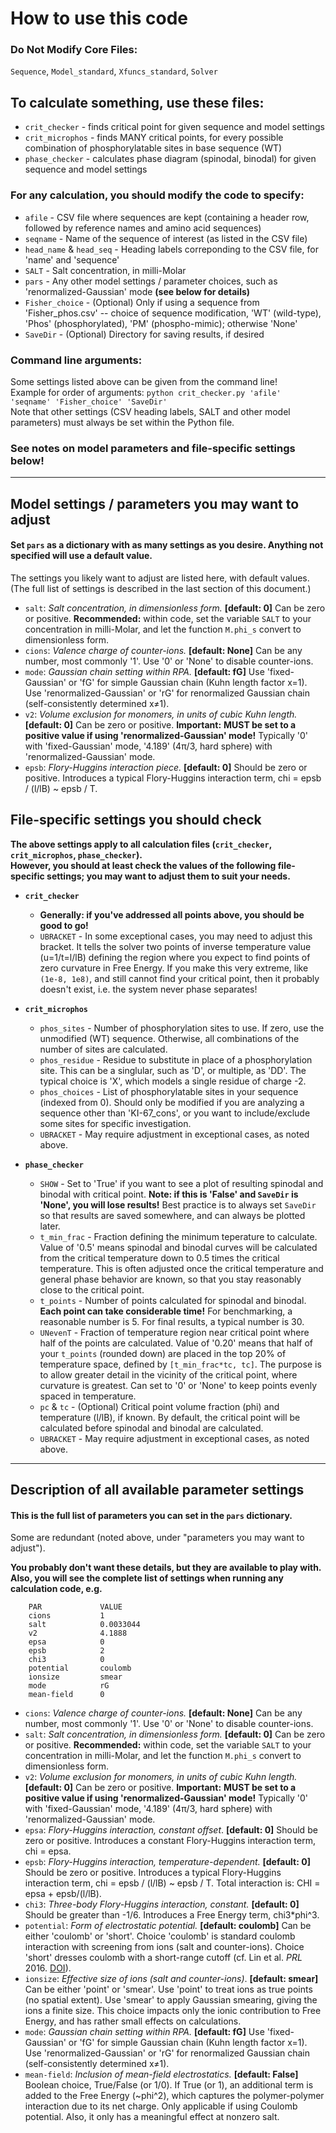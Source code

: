 # How to use this code

### Do Not Modify Core Files:

`Sequence`, `Model_standard`, `Xfuncs_standard`, `Solver`


## To calculate something, use these files:

* `crit_checker` - finds critical point for given sequence and model settings  
* `crit_microphos` - finds MANY critical points, for every possible combination of phosphorylatable sites in base sequence (WT)  
* `phase_checker` - calculates phase diagram (spinodal, binodal) for given sequence and model settings


### For any calculation, you should modify the code to specify:

* `afile` - CSV file where sequences are kept (containing a header row, followed by reference names and amino acid sequences)
* `seqname` - Name of the sequence of interest (as listed in the CSV file)
* `head_name` & `head_seq` - Heading labels correponding to the CSV file, for 'name' and 'sequence'
* `SALT` - Salt concentration, in milli-Molar
* `pars` - Any other model settings / parameter choices, such as 'renormalized-Gaussian' mode  __(see below for details)__
* `Fisher_choice` - (Optional) Only if using a sequence from 'Fisher_phos.csv' -- choice of sequence modification, 'WT' (wild-type), 'Phos' (phosphorylated), 'PM' (phospho-mimic); otherwise 'None'
* `SaveDir` - (Optional) Directory for saving results, if desired


### Command line arguments:

Some settings listed above can be given from the command line!  
Example for order of arguments: `python crit_checker.py 'afile' 'seqname' 'Fisher_choice' 'SaveDir'`  
Note that other settings (CSV heading labels, SALT and other model parameters) must always be set within the Python file.


### See notes on model parameters and file-specific settings below!

---

## Model settings / parameters you may want to adjust

#### Set `pars` as a dictionary with as many settings as you desire. Anything not specified will use a default value.

The settings you likely want to adjust are listed here, with default values.  
(The full list of settings is described in the last section of this document.)

* `salt`: _Salt concentration, in dimensionless form._ __[default: 0]__ Can be zero or positive. __Recommended:__ within code, set the variable `SALT` to your concentration in milli-Molar, and let the function `M.phi_s` convert to dimensionless form.
* `cions`: _Valence charge of counter-ions._ __[default: None]__ Can be any number, most commonly '1'. Use '0' or 'None' to disable counter-ions.
* `mode`: _Gaussian chain setting within RPA._ __[default: fG]__ Use 'fixed-Gaussian' or 'fG' for simple Gaussian chain (Kuhn length factor x=1). Use 'renormalized-Gaussian' or 'rG' for renormalized Gaussian chain (self-consistently determined x≠1).
* `v2`: _Volume exclusion for monomers, in units of cubic Kuhn length._ __[default: 0]__ Can be zero or positive. __Important:__ __MUST be set to a positive value if using 'renormalized-Gaussian' mode!__ Typically '0' with 'fixed-Gaussian' mode, '4.189' (4π/3, hard sphere) with 'renormalized-Gaussian' mode.
* `epsb`: _Flory-Huggins interaction piece._ __[default: 0]__ Should be zero or positive. Introduces a typical Flory-Huggins interaction term, chi = epsb / (l/lB) ~ epsb / T.


## File-specific settings you should check

__The above settings apply to all calculation files (`crit_checker`, `crit_microphos`, `phase_checker`).__  
__However, you should at least check the values of the following file-specific settings; you may want to adjust them to suit your needs.__

* __`crit_checker`__
  - __Generally: if you've addressed all points above, you should be good to go!__
  - `UBRACKET` - In some exceptional cases, you may need to adjust this bracket. It tells the solver two points of inverse temperature value (u=1/t=l/lB) defining the region where you expect to find points of zero curvature in Free Energy. If you make this very extreme, like `(1e-8, 1e8)`, and still cannot find your critical point, then it probably doesn't exist, i.e. the system never phase separates!
 
* __`crit_microphos`__
  - `phos_sites` - Number of phosphorylation sites to use. If zero, use the unmodified (WT) sequence. Otherwise, all combinations of the number of sites are calculated.
  - `phos_residue` - Residue to substitute in place of a phosphorylation site. This can be a singlular, such as 'D', or multiple, as 'DD'. The typical choice is 'X', which models a single residue of charge -2.
  - `phos_choices` - List of phosphorylatable sites in your sequence (indexed from 0). Should only be modified if you are analyzing a sequence other than 'KI-67_cons', or you want to include/exclude some sites for specific investigation.
  - `UBRACKET` - May require adjustment in exceptional cases, as noted above.

* __`phase_checker`__
  - `SHOW` - Set to 'True' if you want to see a plot of resulting spinodal and binodal with critical point. __Note: if this is 'False' and `SaveDir` is 'None', you will lose results!__ Best practice is to always set `SaveDir` so that results are saved somewhere, and can always be plotted later.
  - `t_min_frac` - Fraction defining the minimum teperature to calculate. Value of '0.5' means spinodal and binodal curves will be calculated from the critical temperature down to 0.5 times the critical temperature. This is often adjusted once the critical temperature and general phase behavior are known, so that you stay reasonably close to the critical point.
  - `t_points` - Number of points calculated for spinodal and binodal. __Each point can take considerable time!__ For benchmarking, a reasonable number is 5. For final results, a typical number is 30.
  - `UNevenT` - Fraction of temperature region near critical point where half of the points are calculated. Value of '0.20' means that half of your `t_points` (rounded down) are placed in the top 20% of temperature space, defined by `[t_min_frac*tc, tc]`. The purpose is to allow greater detail in the vicinity of the critical point, where curvature is greatest. Can set to '0' or 'None' to keep points evenly spaced in temperature.
  - `pc` & `tc` - (Optional) Critical point volume fraction (phi) and temperature (l/lB), if known. By default, the critical point will be calculated before spinodal and binodal are calculated.
  - `UBRACKET` - May require adjustment in exceptional cases, as noted above.

---

## Description of all available parameter settings

#### This is the full list of parameters you can set in the `pars` dictionary.

Some are redundant (noted above, under "parameters you may want to adjust").

__You probably don't want these details, but they are available to play with.__  
__Also, you will see the complete list of settings when running any calculation code, e.g.__

        PAR             VALUE
        cions           1
        salt            0.0033044
        v2              4.1888
        epsa            0
        epsb            2
        chi3            0
        potential       coulomb
        ionsize         smear
        mode            rG
        mean-field      0

* `cions`: _Valence charge of counter-ions._ __[default: None]__ Can be any number, most commonly '1'. Use '0' or 'None' to disable counter-ions.
* `salt`: _Salt concentration, in dimensionless form._ __[default: 0]__ Can be zero or positive. __Recommended:__ within code, set the variable `SALT` to your concentration in milli-Molar, and let the function `M.phi_s` convert to dimensionless form.
* `v2`: _Volume exclusion for monomers, in units of cubic Kuhn length._ __[default: 0]__ Can be zero or positive. __Important:__ __MUST be set to a positive value if using 'renormalized-Gaussian' mode!__ Typically '0' with 'fixed-Gaussian' mode, '4.189' (4π/3, hard sphere) with 'renormalized-Gaussian' mode.
* `epsa`: _Flory-Huggins interaction, constant offset_. __[default: 0]__ Should be zero or positive. Introduces a constant Flory-Huggins interaction term, chi = epsa.
* `epsb`:  _Flory-Huggins interaction, temperature-dependent._ __[default: 0]__ Should be zero or positive. Introduces a typical Flory-Huggins interaction term, chi = epsb / (l/lB) ~ epsb / T.  Total interaction is: CHI = epsa + epsb/(l/lB).
* `chi3`: _Three-body Flory-Huggins interaction, constant._ __[default: 0]__ Should be greater than -1/6. Introduces a Free Energy term, chi3*phi^3.
* `potential`: _Form of electrostatic potential._ __[default: coulomb]__ Can be either 'coulomb' or 'short'. Choice 'coulomb' is standard coulomb interaction with screening from ions (salt and counter-ions). Choice 'short' dresses coulomb with a short-range cutoff (cf. Lin et al. *PRL* 2016. [DOI](https://doi.org/10.1103/PhysRevLett.117.178101)).
* `ionsize`: _Effective size of ions (salt and counter-ions)_. __[default: smear]__ Can be either 'point' or 'smear'. Use 'point' to treat ions as true points (no spatial extent). Use 'smear' to apply Gaussian smearing, giving the ions a finite size. This choice impacts only the ionic contribution to Free Energy, and has rather small effects on calculations.
* `mode`: _Gaussian chain setting within RPA._ __[default: fG]__ Use 'fixed-Gaussian' or 'fG' for simple Gaussian chain (Kuhn length factor x=1). Use 'renormalized-Gaussian' or 'rG' for renormalized Gaussian chain (self-consistently determined x≠1).
* `mean-field`: _Inclusion of mean-field electrostatics._ __[default: False]__ Boolean choice, True/False (or 1/0). If True (or 1), an additional term is added to the Free Energy (~phi^2), which captures the polymer-polymer interaction due to its net charge. Only applicable if using Coulomb potential. Also, it only has a meaningful effect at nonzero salt.
